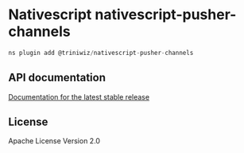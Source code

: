 # Nativescript nativescript-pusher-channels

```javascript
ns plugin add @triniwiz/nativescript-pusher-channels
```

## API documentation

[Documentation for the latest stable release](https://triniwiz.github.io/nativescript-plugins/api-reference/pusher-channels.html)

## License

Apache License Version 2.0
